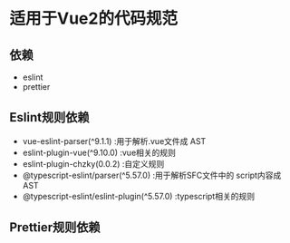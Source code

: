 # 适用于Vue2的代码规范
## 依赖
* eslint 
* prettier
## Eslint规则依赖
* vue-eslint-parser(^9.1.1) :用于解析.vue文件成 AST
* eslint-plugin-vue(^9.10.0) :vue相关的规则
* eslint-plugin-chzky(0.0.2) :自定义规则
* @typescript-eslint/parser(^5.57.0) :用于解析SFC文件中的 script内容成 AST
* @typescript-eslint/eslint-plugin(^5.57.0) :typescript相关的规则  
## Prettier规则依赖